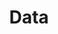 ---
title: Data
description: We publish open data
permalink: /fr/collection/_key_
layout: collection-key
---